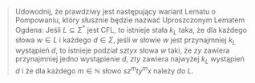 > Udowodnij, że prawdziwy jest następujący wariant Lematu o Pompowaniu, który słusznie będzie nazwać Uproszczonym Lematem Ogdena:
> Jeśli $L\subseteq\Sigma^*$ jest CFL, to istnieje stała $k_L$ taka, że dla każdego słowa $w\in L$ i każdego $d\in \Sigma$, jeśli w słowie $w$ jest przynajmniej $k_L$ wystąpień $d$, to istnieje podział $sztyx$ słowa $w$ taki, że $zy$ zawiera przynajmniej jedno wystąpienie $d$, $zty$ zawiera najwyżej $k_L$ wystąpień $d$ i że dla każdego $m\in\mathbb{N}$ słowo $sz^mty^mx$ należy do $L$.


